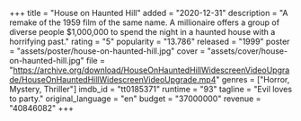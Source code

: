 +++
title = "House on Haunted Hill"
added = "2020-12-31"
description = "A remake of the 1959 film of the same name. A millionaire offers a group of diverse people $1,000,000 to spend the night in a haunted house with a horrifying past."
rating = "5"
popularity = "13.786"
released = "1999"
poster = "assets/poster/house-on-haunted-hill.jpg"
cover = "assets/cover/house-on-haunted-hill.jpg"
file = "https://archive.org/download/HouseOnHauntedHillWidescreenVideoUpgrade/HouseOnHauntedHillWidescreenVideoUpgrade.mp4"
genres = ["Horror, Mystery, Thriller"]
imdb_id = "tt0185371"
runtime = "93"
tagline = "Evil loves to party."
original_language = "en"
budget = "37000000"
revenue = "40846082"
+++